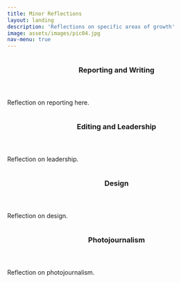 ```yaml
---
title: Minor Reflections
layout: landing
description: 'Reflections on specific areas of growth'
image: assets/images/pic04.jpg
nav-menu: true
---
```


<!-- Main -->
<div id="main">

<section id="two" class="spotlights">
	<section>
		<a href="generic.html" class="image">
			<img src="{% link assets/images/pic03.jpg %}" alt="" data-position="center center" />
		</a>
		<div class="content">
			<div class="inner">
				<header class="major">
					<h3>Reporting and Writing</h3>
				</header>
				<p>Reflection on reporting here.</p>
			</div>
		</div>
	</section>
	<section>
		<a href="generic.html" class="image">
			<img src="{% link assets/images/pic11.jpg %}" alt="" data-position="top center" />
		</a>
		<div class="content">
			<div class="inner">
				<header class="major">
					<h3>Editing and Leadership</h3>
				</header>
				<p>Reflection on leadership.</p>
			</div>
		</div>
	</section>
	<section>
		<a href="generic.html" class="image">
			<img src="{% link assets/images/April.png %}" alt="" data-position="25% 25%" />
		</a>
		<div class="content">
			<div class="inner">
				<header class="major">
					<h3>Design</h3>
				</header>
				<p>Reflection on design.</p>
			</div>
		</div>
	</section>
	<section>
		<a href="generic.html" class="image">
			<img src="{% link assets/images/pic01.jpg %}" alt="" data-position="25% 25%" />
		</a>
		<div class="content">
			<div class="inner">
				<header class="major">
					<h3>Photojournalism</h3>
				</header>
				<p>Reflection on photojournalism.</p>
			</div>
		</div>
	</section>
</section>

</div>
